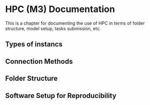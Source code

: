 # HPC (M3) Documentation

This is a chapter for documenting the use of HPC in terms of folder structure, model setup, tasks submission, etc.

## Types of instancs 

## Connection Methods

## Folder Structure

## Software Setup for Reproducibility

